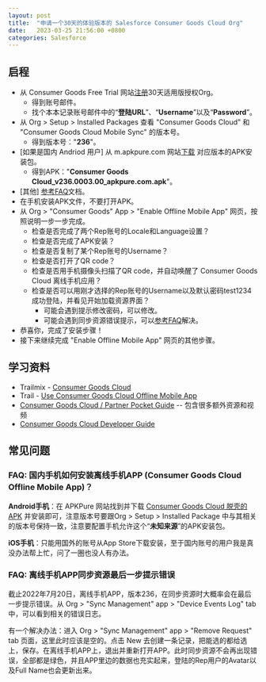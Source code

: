 ```yaml
---
layout: post
title:  "申请一个30天的体验版本的 Salesforce Consumer Goods Cloud Org"
date:   2023-03-25 21:56:00 +0800
categories: Salesforce
---
```


## 启程

* 从 Consumer Goods Free Trial 网站[注册](https://www.salesforce.com/form/industries/consumer-goods/consumer-goods-free-trial/)30天适用版授权Org。
  * 得到账号邮件。
  * 找个本本记录账号邮件中的“**登陆URL**”、“**Username**”以及“**Password**”。
* 从 Org > Setup > Installed Packages 查看 "Consumer Goods Cloud" 和 "Consumer Goods Cloud Mobile Sync" 的版本号。
  * 得到版本号："**236**"。
* [如果是国内 Andriod 用户] 从 m.apkpure.com 网站[下载](https://m.apkpure.com/consumer-goods-cloud/com.salesforce.industries.offlineapp) 对应版本的APK安装包。
  * 得到APK："**Consumer Goods Cloud_v236.0003.00_apkpure.com.apk**"。
* [其他] [参考FAQ](#faq-download-mobie-app)文档。
* 在手机安装APK文件，不要打开APK。
* 从 Org > "Consumer Goods" App > "Enable Offline Mobile App" 网页，按照说明一步一步完成。
  * 检查是否完成了两个Rep账号的Locale和Language设置？
  * 检查是否完成了APK安装？
  * 检查是否复制了某个Rep账号的Username？
  * 检查是否打开了QR code？
  * 检查是否用手机摄像头扫描了QR code，并自动唤醒了 Consumer Goods Cloud 离线手机应用？
  * 检查是否可以用刚才选择的Rep账号的Username以及默认密码test1234成功登陆，并看见开始加载资源界面？
    * 可能会遇到提示修改密码，可以修改。
    * 可能会遇到同步资源错误提示，可以[参考FAQ](#faq-sync-issue)解决。
* 恭喜你，完成了安装步骤！
* 接下来继续完成 "Enable Offline Mobile App" 网页的其他步骤。

## 学习资料

* Trailmix - [Consumer Goods Cloud](https://trailhead.salesforce.com/en/users/strailhead/trailmixes/consumer-goods-cloud)
* Trail - [Use Consumer Goods Cloud Offline Mobile App](https://trailhead.salesforce.com/en/content/learn/trails/use-consumer-goods-cloud-offline-mobile-app)
* [Consumer Goods Cloud / Partner Pocket Guide](https://quip.com/sfz0Atx4JASz) -- 包含很多额外资源和视频
* [Consumer Goods Cloud Developer Guide](https://developer.salesforce.com/docs/atlas.en-us.retail_api.meta/retail_api)

## 常见问题

### <a name="faq-download-mobie-app">FAQ: 国内手机如何安装离线手机APP (Consumer Goods Cloud Offline Mobile App)？</a>

**Android手机**：在 APKPure 网站找到并下载 [Consumer Goods Cloud 脱壳的 APK](https://m.apkpure.com/consumer-goods-cloud/com.salesforce.industries.offlineapp) 并安装即可，注意版本号要跟Org > Setup > Installed Package 中与其相关的版本号保持一致，注意要配置手机允许这个“**未知来源**”的APK安装包。

**iOS手机**：只能用国外的账号从App Store下载安装，至于国内账号的用户我是真没办法帮上忙，问了一圈也没人有办法。

### <a name="faq-sync-issue">FAQ: 离线手机APP同步资源最后一步提示错误</a>

截止2022年7月20日，离线手机APP，版本236，在同步资源时大概率会在最后一步提示错误。从 Org > "Sync Management" app > "Device Events Log" tab 中，可以看到相关的错误日志。

有一个解决办法：进入 Org > "Sync Management" app > "Remove Request" tab 页面，这里此时应该是空的。点击 New 去创建一条记录，把能选的都给选上，保存。在离线手机APP上，退出并重新打开APP。此时同步资源不会再出现错误，全部都是绿色，并且APP里边的数据也充实起来，登陆的Rep用户的Avatar以及Full Name也会更新出来。